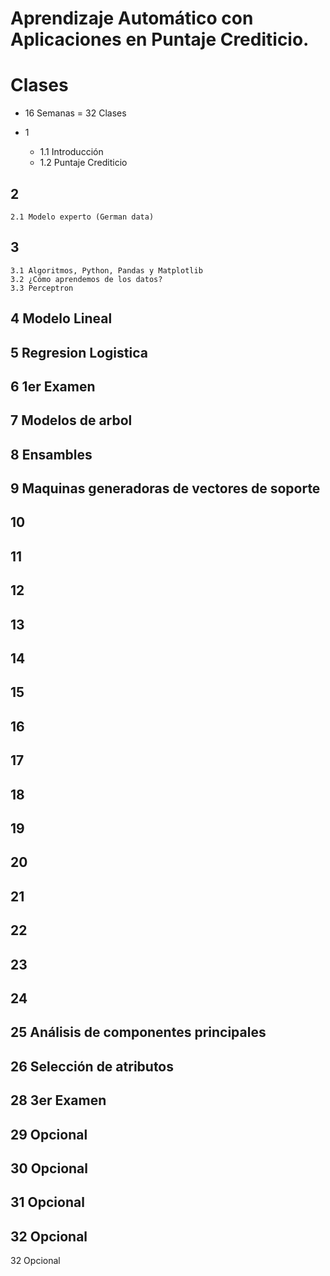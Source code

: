 # Aprendizaje Automático con Aplicaciones en Puntaje Crediticio.

# Clases
+ 16 Semanas = 32 Clases

+ 1
    - 1.1 Introducción
    - 1.2 Puntaje Crediticio
## 2
    2.1 Modelo experto (German data)
## 3
    3.1 Algoritmos, Python, Pandas y Matplotlib
    3.2 ¿Cómo aprendemos de los datos?
    3.3 Perceptron
## 4 Modelo Lineal
## 5 Regresion Logistica
## 6 1er Examen
## 7 Modelos de arbol
## 8 Ensambles
## 9 Maquinas generadoras de vectores de soporte
## 10
## 11
## 12
## 13
## 14
## 15
## 16
## 17
## 18
## 19
## 20
## 21
## 22
## 23
## 24
## 25 Análisis de componentes principales
## 26 Selección de atributos
## 28 3er Examen
## 29 Opcional
## 30 Opcional
## 31 Opcional
## 32 Opcional
32 Opcional
